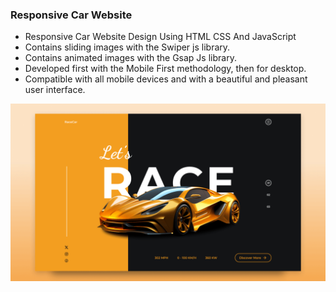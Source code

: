 
### Responsive Car Website

- Responsive Car Website Design Using HTML CSS And JavaScript
- Contains sliding images with the Swiper js library.
- Contains animated images with the Gsap Js library.
- Developed first with the Mobile First methodology, then for desktop.
- Compatible with all mobile devices and with a beautiful and pleasant user interface.



![preview img](/preview.png)
